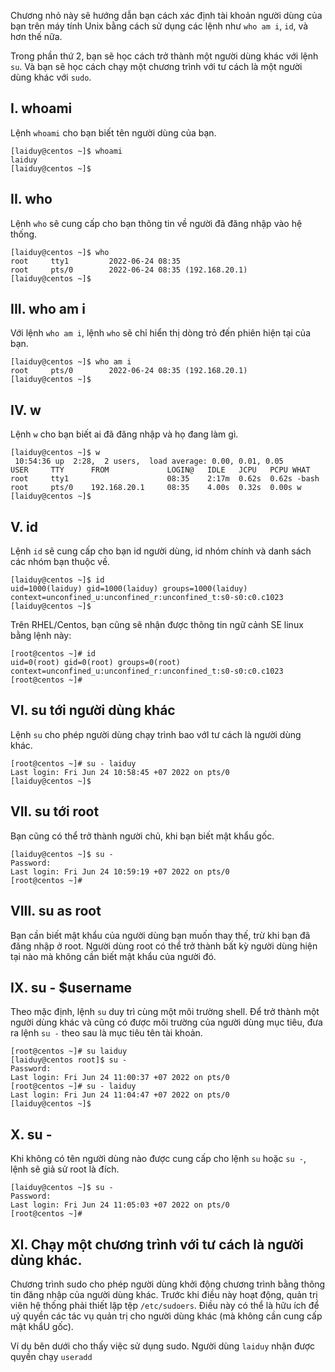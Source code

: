 Chương nhỏ này sẽ hướng dẫn bạn cách xác định tài khoản người dùng của bạn trên máy tính Unix bằng cách sử dụng các lệnh như `who am i`, `id`, và hơn thế nữa.

Trong phần thứ 2, bạn sẽ học cách trở thành một người dùng khác với lệnh `su`. Và bạn sẽ học cách chạy một chương trình với tư cách là một người dùng khác với `sudo`.

## I. whoami
Lệnh `whoami` cho bạn biết tên người dùng của bạn.
```
[laiduy@centos ~]$ whoami
laiduy
[laiduy@centos ~]$
```

## II. who
Lệnh `who` sẽ cung cấp cho bạn thông tin về người đã đăng nhập vào hệ thống.
```
[laiduy@centos ~]$ who
root     tty1         2022-06-24 08:35
root     pts/0        2022-06-24 08:35 (192.168.20.1)
[laiduy@centos ~]$
```

## III. who am i
Với lệnh `who am i`, lệnh `who` sẽ chỉ hiển thị dòng trỏ đến phiên hiện tại của bạn.
```
[laiduy@centos ~]$ who am i
root     pts/0        2022-06-24 08:35 (192.168.20.1)
[laiduy@centos ~]$
```

## IV. w
Lệnh `w` cho bạn biết ai đã đăng nhập và họ đang làm gì.
```
[laiduy@centos ~]$ w
 10:54:36 up  2:28,  2 users,  load average: 0.00, 0.01, 0.05
USER     TTY      FROM             LOGIN@   IDLE   JCPU   PCPU WHAT
root     tty1                      08:35    2:17m  0.62s  0.62s -bash
root     pts/0    192.168.20.1     08:35    4.00s  0.32s  0.00s w
[laiduy@centos ~]$
```

## V. id
Lệnh `id` sẽ cung cấp cho bạn id người dùng, id nhóm chính và danh sách các nhóm bạn thuộc về.
```
[laiduy@centos ~]$ id
uid=1000(laiduy) gid=1000(laiduy) groups=1000(laiduy) context=unconfined_u:unconfined_r:unconfined_t:s0-s0:c0.c1023
[laiduy@centos ~]$
```

Trên RHEL/Centos, bạn cũng sẽ nhận được thông tin ngữ cảnh SE linux bằng lệnh này:
```
[root@centos ~]# id
uid=0(root) gid=0(root) groups=0(root) context=unconfined_u:unconfined_r:unconfined_t:s0-s0:c0.c1023
[root@centos ~]#
```

## VI. su tới người dùng khác
Lệnh `su` cho phép người dùng chạy trình bao vớI tư cách là người dùng khác.
```
[root@centos ~]# su - laiduy
Last login: Fri Jun 24 10:58:45 +07 2022 on pts/0
[laiduy@centos ~]$
```

## VII. su tới root
Bạn cũng có thể trở thành người chủ, khi bạn biết mật khẩu gốc.
```
[laiduy@centos ~]$ su -
Password:
Last login: Fri Jun 24 10:59:19 +07 2022 on pts/0
[root@centos ~]#
```

## VIII. su as root
Bạn cần biết mật khẩu của người dùng bạn muốn thay thế, trừ khi bạn đã đăng nhập ở root. Người dùng root có thể trở thành bất kỳ người dùng hiện tại nào mà không cần biết mật khẩu của người đó.

## IX. su - $username
Theo mặc định, lệnh `su` duy trì cùng một môi trường shell. Để trở thành một người dùng khác và cũng có được môi trường của người dùng mục tiêu, đưa ra lệnh `su -` theo sau là mục tiêu tên tài khoản.
```
[root@centos ~]# su laiduy
[laiduy@centos root]$ su -
Password:
Last login: Fri Jun 24 11:00:37 +07 2022 on pts/0
[root@centos ~]# su - laiduy
Last login: Fri Jun 24 11:04:47 +07 2022 on pts/0
[laiduy@centos ~]$
```

## X. su -
Khi không có tên người dùng nào được cung cấp cho lệnh `su` hoặc `su -`, lệnh sẽ giả sử root là đích.
```
[laiduy@centos ~]$ su -
Password:
Last login: Fri Jun 24 11:05:03 +07 2022 on pts/0
[root@centos ~]#
```

## XI. Chạy một chương trình với tư cách là người dùng khác.
Chương trình sudo cho phép người dùng khởi động chương trình bằng thông tin đăng nhập của người dùng khác. Trước khi điều này hoạt động, quản trị viên hệ thống phải thiết lập tệp `/etc/sudoers`. Điều này có thể là hữu ích để uỷ quyền các tác vụ quản trị cho người dùng khác (mà không cần cung cấp mật khẩU gốc).

Ví dụ bên dưới cho thấy việc sử dụng sudo. Người dùng `laiduy` nhận được quyền chạy `useradd`




























































































